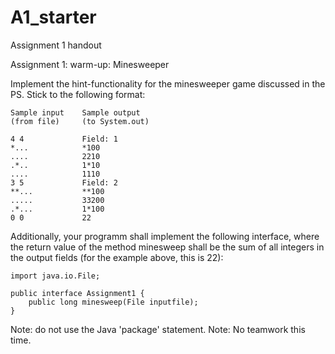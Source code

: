 # A1_starter
Assignment 1 handout

Assignment 1: warm-up: Minesweeper

Implement the hint-functionality for the minesweeper game discussed in the PS.
Stick to the following format:
```
Sample input    Sample output
(from file)     (to System.out)

4 4             Field: 1
*...            *100
....            2210
.*..            1*10 
.... 	        1110
3 5             Field: 2
**...           **100
.....           33200
.*...           1*100 
0 0             22
```

Additionally, your programm shall implement the following interface, where the return value of the method minesweep shall be the sum of all integers in the output fields (for the example above, this is 22):
```
import java.io.File;

public interface Assignment1 {
	public long minesweep(File inputfile);
}
```

Note: do not use the Java 'package' statement.
Note: No teamwork this time.
